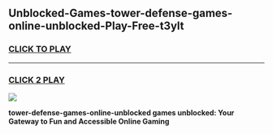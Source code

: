 
## Unblocked-Games-tower-defense-games-online-unblocked-Play-Free-t3ylt
<h3>
<a href="https://premium76.site?title=tower-defense-games-online-unblocked&ref=23A">CLICK TO PLAY</a></h3>
<hr>

<h3>
<a href="https://premium76.site?title=tower-defense-games-online-unblocked&ref=23A">CLICK 2 PLAY</a>
  
</h3>

<a href="https://premium76.site?title=tower-defense-games-online-unblocked&ref=23A"><img src="https://clearcache.store/games.png"></a>


**tower-defense-games-online-unblocked games unblocked: Your Gateway to Fun and Accessible Online Gaming**
